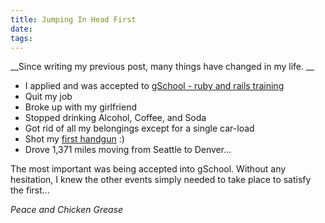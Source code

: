 ```yaml
---
title: Jumping In Head First
date:
tags:
---
```


__Since writing my previous post, many things have changed in my life. __

* I applied and was accepted to [gSchool - ruby and rails training]("http://www.gschool.it")
* Quit my job
* Broke up with my girlfriend
* Stopped drinking Alcohol, Coffee, and Soda
* Got rid of all my belongings except for a single car-load
* Shot my [first handgun](http://youtu.be/fbo25NXAmV8) :)
* Drove 1,371 miles moving from Seattle to Denver...


The most important was being accepted into gSchool. Without any hesitation, I knew the other events simply needed to take place to satisfy the first...


_Peace and Chicken Grease_